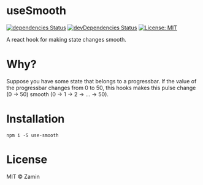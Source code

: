 # useSmooth

[![dependencies Status](https://david-dm.org/zamin4life/use-smooth/status.svg)](https://david-dm.org/zamin4life/use-smooth) [![devDependencies Status](https://david-dm.org/zamin4life/use-smooth/dev-status.svg)](https://david-dm.org/zamin4life/use-smooth?type=dev) [![License: MIT](https://img.shields.io/badge/License-MIT-blue.svg)](https://opensource.org/licenses/MIT)

A react hook for making state changes smooth.

# Why?

Suppose you have some state that belongs to a progressbar. If the value of the progressbar changes from 0 to 50, this hooks makes this pulse change (0 -> 50) smooth (0 -> 1 -> 2 -> ... -> 50).

# Installation
```
npm i -S use-smooth
```


# License

MIT © Zamin

